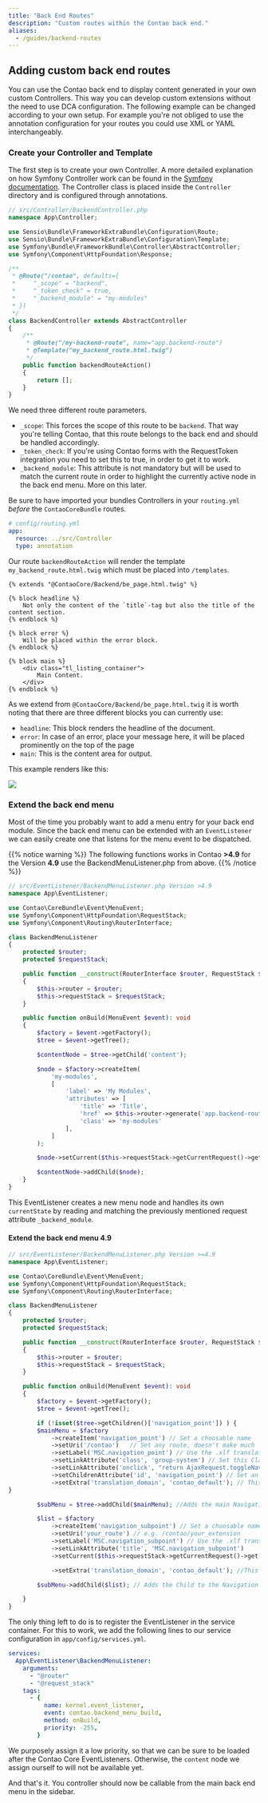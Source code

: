 ```yaml
---
title: "Back End Routes"
description: "Custom routes within the Contao back end."
aliases:
  - /guides/backend-routes
---
```


## Adding custom back end routes

You can use the Contao back end to display content generated in your own custom Controllers.
This way you can develop custom extensions without the need to use DCA configuration.
The following example can be changed according to your own setup. For example you're
not obliged to use the annotation configuration for your routes you could use
XML or YAML interchangeably.

### Create your Controller and Template

The first step is to create your own Controller. A more detailed explanation
on how Symfony Controller work can be found in the [Symfony documentation](https://symfony.com/doc/current/controller.html).
The Controller class is placed inside the `Controller` directory
and is configured through annotations.

```php
// src/Controller/BackendController.php
namespace App\Controller;

use Sensio\Bundle\FrameworkExtraBundle\Configuration\Route;
use Sensio\Bundle\FrameworkExtraBundle\Configuration\Template;
use Symfony\Bundle\FrameworkBundle\Controller\AbstractController;
use Symfony\Component\HttpFoundation\Response;

/**
 * @Route("/contao", defaults={
 *     "_scope" = "backend",
 *     "_token_check" = true,
 *     "_backend_module" = "my-modules"
 * })
 */
class BackendController extends AbstractController
{
    /**
     * @Route("/my-backend-route", name="app.backend-route")
     * @Template("my_backend_route.html.twig")
     */
    public function backendRouteAction()
    {
        return [];
    }
}
```

We need three different route parameters.

- `_scope`: This forces the scope of this route to be `backend`. That way you're
  telling Contao, that this route belongs to the back end and should be handled accordingly.
- `_token_check`: If you're using Contao forms with the RequestToken integration
  you need to set this to true, in order to get it to work.
- `_backend_module`: This attribute is not mandatory but will be used to match
  the current route in order to highlight the currently active node in the back end menu.
  More on this later.

Be sure to have imported your bundles Controllers in your `routing.yml` _before_
the `ContaoCoreBundle` routes.

```yaml
# config/routing.yml
app:
  resource: ../src/Controller
  type: annotation
```

Our route `backendRouteAction` will render the template `my_backend_route.html.twig`
which must be placed into `/templates`.

```twig
{% extends "@ContaoCore/Backend/be_page.html.twig" %}

{% block headline %}
    Not only the content of the `title`-tag but also the title of the content section.
{% endblock %}

{% block error %}
    Will be placed within the error block.
{% endblock %}

{% block main %}
    <div class="tl_listing_container">
        Main Content.
    </div>
{% endblock %}
```

As we extend from `@ContaoCore/Backend/be_page.html.twig` it is worth noting
that there are three different blocks you can currently use:

- `headline`: This block renders the headline of the document.
- `error`: In case of an error, place your message here, it will be placed prominently
  on the top of the page
- `main`: This is the content area for output.

This example renders like this:

![](../images/custom-backend-routes-1.png?classes=shadow)

### Extend the back end menu

Most of the time you probably want to add a menu entry for your back end module.
Since the back end menu can be extended with an `EventListener` we can easily
create one that listens for the menu event to be dispatched.

{{% notice warning %}}
The following functions works in Contao **>4.9** for the Version **4.9** use the BackendMenuListener.php from above.
{{% /notice %}}

```php
// src/EventListener/BackendMenuListener.php Version >4.9
namespace App\EventListener;

use Contao\CoreBundle\Event\MenuEvent;
use Symfony\Component\HttpFoundation\RequestStack;
use Symfony\Component\Routing\RouterInterface;

class BackendMenuListener
{
    protected $router;
    protected $requestStack;

    public function __construct(RouterInterface $router, RequestStack $requestStack)
    {
        $this->router = $router;
        $this->requestStack = $requestStack;
    }

    public function onBuild(MenuEvent $event): void
    {
        $factory = $event->getFactory();
        $tree = $event->getTree();

        $contentNode = $tree->getChild('content');

        $node = $factory->createItem(
            'my-modules',
            [
                'label' => 'My Modules',
                'attributes' => [
                    'title' => 'Title',
                    'href' => $this->router->generate('app.backend-route'),
                    'class' => 'my-modules'
                ],
            ]
        );

        $node->setCurrent($this->requestStack->getCurrentRequest()->get('_backend_module') === 'my-modules');

        $contentNode->addChild($node);
    }
}

```

This EventListener creates a new menu node and handles its own `currentState` by
reading and matching the previously mentioned request attribute `_backend_module`.

#### Extend the back end menu 4.9

```php
// src/EventListener/BackendMenuListener.php Version >=4.9
namespace App\EventListener;

use Contao\CoreBundle\Event\MenuEvent;
use Symfony\Component\HttpFoundation\RequestStack;
use Symfony\Component\Routing\RouterInterface;

class BackendMenuListener
{
    protected $router;
    protected $requestStack;

    public function __construct(RouterInterface $router, RequestStack $requestStack)
    {
        $this->router = $router;
        $this->requestStack = $requestStack;
    }

    public function onBuild(MenuEvent $event): void
    {
        $factory = $event->getFactory();
        $tree = $event->getTree();

        if (!isset($tree->getChildren()['navigation_point']) ) {
        $mainMenu = $factory
            ->createItem('navigation_point') // Set a choosable name
            ->setUri('/contao')   // Set any route, doesn't make much
            ->setLabel('MSC.navigation_point') // Use the .xlf translater to translate the Labels
            ->setLinkAttribute('class', 'group-system') // Set this Class for the Icon left beside
            ->setLinkAttribute('onclick', "return AjaxRequest.toggleNavigation(this, 'navigation_point', '/contao')") // Makes the toggle to hide the childs of the navigation_point
            ->setChildrenAttribute('id', 'navigation_point') // Set an ID, this is needed for the toggleNavigation
            ->setExtra('translation_domain', 'contao_default'); // This is needed to the translation of the -> setLabel()
}

        $subMenu = $tree->addChild($mainMenu); //Adds the main Navigation Point to th end of the default Menu

        $list = $factory
            ->createItem('navigation_subpoint') // Set a choosable name
            ->setUri('your_route') // e.g. /contao/your_extension
            ->setLabel('MSC.navigation_subpoint') // Use the .xlf translater to translate the Labels
            ->setLinkAttribute('title', 'MSC.navigation_subpoint')
            ->setCurrent($this->requestStack->getCurrentRequest()->get('_backend_module') === 'navigation_subpoint')

            ->setExtra('translation_domain', 'contao_default'); //This is needed to the translation of the -> setLabel()

        $subMenu->addChild($list); // Adds the Child to the Navigation Point

    }
}
```

The only thing left to do is to register the EventListener in the service container.
For this to work, we add the following lines to our service configuration in `app/config/services.yml`.

```yaml
services:
  App\EventListener\BackendMenuListener:
    arguments:
      - "@router"
      - "@request_stack"
    tags:
      - {
          name: kernel.event_listener,
          event: contao.backend_menu_build,
          method: onBuild,
          priority: -255,
        }
```

We purposely assign it a low priority, so that we can be sure to be loaded after
the Contao Core EventListeners. Otherwise, the `content` node we assign ourself to
will not be available yet.

And that's it. You controller should now be callable from the main back end menu in
the sidebar.
